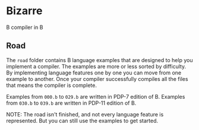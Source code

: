 # Bizarre

B compiler in B

## Road

The `road` folder contains B language examples that are designed to help you implement a compiler.
The examples are more or less sorted by difficulty. By implementing language features one by one
you can move from one example to another. Once your compiler successfully compiles all the files
that means the compiler is complete.

Examples from `000.b` to `029.b` are written in PDP-7 edition of B. Examples from `030.b` to
`039.b` are written in PDP-11 edition of B.

NOTE: The road isn't finished, and not every language feature is represented. But you can still use
the examples to get started.

